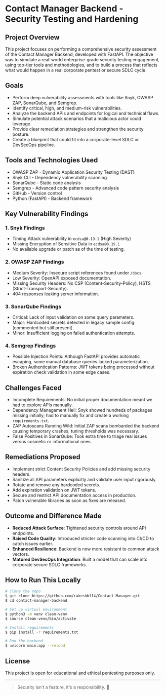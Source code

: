 # Contact Manager Backend - Security Testing and Hardening

## Project Overview

This project focuses on performing a comprehensive security assessment of the Contact Manager Backend, developed with FastAPI. The objective was to simulate a real-world enterprise-grade security testing engagement, using top-tier tools and methodologies, and to build a process that reflects what would happen in a real corporate pentest or secure SDLC cycle.

## Goals

- Perform deep vulnerability assessments with tools like Snyk, OWASP ZAP, SonarQube, and Semgrep.
- Identify critical, high, and medium-risk vulnerabilities.
- Analyze the backend APIs and endpoints for logical and technical flaws.
- Simulate potential attack scenarios that a malicious actor could leverage.
- Provide clear remediation strategies and strengthen the security posture.
- Create a blueprint that could fit into a corporate-level SDLC or DevSecOps pipeline.

## Tools and Technologies Used

- OWASP ZAP - Dynamic Application Security Testing (DAST)
- Snyk CLI - Dependency vulnerability scanning
- SonarQube - Static code analysis
- Semgrep - Advanced code pattern security analysis
- GitHub - Version control
- Python (FastAPI) - Backend framework

## Key Vulnerability Findings

### 1. Snyk Findings
- Timing Attack vulnerability in `ecdsa@0.19.1` (High Severity)
- Missing Encryption of Sensitive Data in `ecdsa@0.19.1`
- No available upgrade or patch as of the time of testing.

### 2. OWASP ZAP Findings
- Medium Severity: Insecure script references found under `/docs`.
- Low Severity: OpenAPI exposed documentation.
- Missing Security Headers: No CSP (Content-Security-Policy), HSTS (Strict-Transport-Security).
- 404 responses leaking server information.

### 3. SonarQube Findings
- Critical: Lack of input validation on some query parameters.
- Major: Hardcoded secrets detected in legacy sample config (commented but still present).
- Minor: Insufficient logging on failed authentication attempts.

### 4. Semgrep Findings
- Possible Injection Points: Although FastAPI provides automatic escaping, some manual database queries lacked parameterization.
- Broken Authentication Patterns: JWT tokens being processed without expiration check validation in some edge cases.


## Challenges Faced

- Incomplete Requirements: No initial proper documentation meant we had to explore APIs manually.
- Dependency Management Hell: Snyk showed hundreds of packages missing initially; had to manually fix and create a working `requirements.txt`.
- ZAP Autoscans Running Wild: Initial ZAP scans bombarded the backend causing temporary crashes; tuning thresholds was necessary.
- False Positives in SonarQube: Took extra time to triage real issues versus cosmetic or informational ones.


## Remediations Proposed

- Implement strict Content Security Policies and add missing security headers.
- Sanitize all API parameters explicitly and validate user input rigorously.
- Rotate and remove any hardcoded secrets.
- Add expiration validation on JWT tokens.
- Secure and restrict API documentation access in production.
- Patch vulnerable libraries as soon as fixes are released.


## Outcome and Difference Made

- **Reduced Attack Surface**: Tightened security controls around API endpoints.
- **Raised Code Quality**: Introduced stricter code scanning into CI/CD to catch issues earlier.
- **Enhanced Resilience**: Backend is now more resistant to common attack vectors.
- **Matured DevSecOps Integration**: Built a model that can scale into corporate secure SDLC frameworks.


## How to Run This Locally

```bash
# Clone the repo
$ git clone https://github.com/rakeshb114/Contact-Manager.git
$ cd contact-manager-backend

# Set up virtual environment
$ python3 -m venv clean-venv
$ source clean-venv/bin/activate

# Install requirements
$ pip install -r requirements.txt

# Run the backend
$ uvicorn main:app --reload
```

## License

This project is open for educational and ethical pentesting purposes only.

---

> Security isn't a feature, it's a responsibility. 🚀

